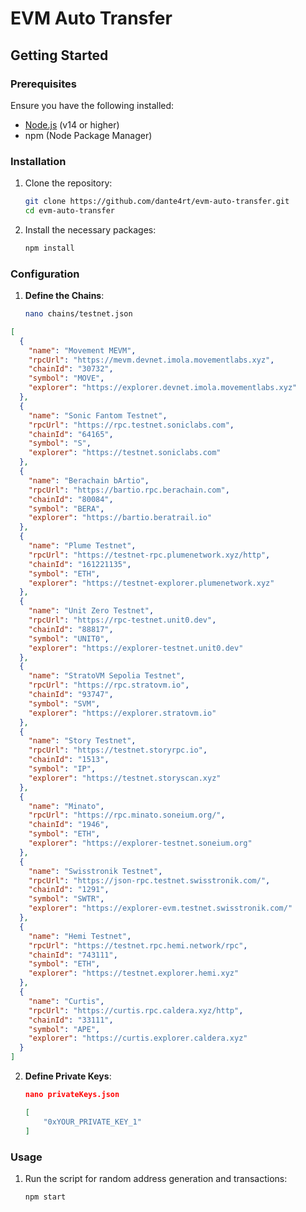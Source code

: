 # EVM Auto Transfer
## Getting Started
### Prerequisites
Ensure you have the following installed:
- [Node.js](https://nodejs.org/) (v14 or higher)
- npm (Node Package Manager)
### Installation
1. Clone the repository:
   ```bash
   git clone https://github.com/dante4rt/evm-auto-transfer.git
   cd evm-auto-transfer
   ```
2. Install the necessary packages:
   ```bash
   npm install
   ```
### Configuration
1. **Define the Chains**:

   ```bash
   nano chains/testnet.json
   ```

     
```json
[
  {
    "name": "Movement MEVM",
    "rpcUrl": "https://mevm.devnet.imola.movementlabs.xyz",
    "chainId": "30732",
    "symbol": "MOVE",
    "explorer": "https://explorer.devnet.imola.movementlabs.xyz"
  },
  {
    "name": "Sonic Fantom Testnet",
    "rpcUrl": "https://rpc.testnet.soniclabs.com",
    "chainId": "64165",
    "symbol": "S",
    "explorer": "https://testnet.soniclabs.com"
  },
  {
    "name": "Berachain bArtio",
    "rpcUrl": "https://bartio.rpc.berachain.com",
    "chainId": "80084",
    "symbol": "BERA",
    "explorer": "https://bartio.beratrail.io"
  },
  {
    "name": "Plume Testnet",
    "rpcUrl": "https://testnet-rpc.plumenetwork.xyz/http",
    "chainId": "161221135",
    "symbol": "ETH",
    "explorer": "https://testnet-explorer.plumenetwork.xyz"
  },
  {
    "name": "Unit Zero Testnet",
    "rpcUrl": "https://rpc-testnet.unit0.dev",
    "chainId": "88817",
    "symbol": "UNIT0",
    "explorer": "https://explorer-testnet.unit0.dev"
  },
  {
    "name": "StratoVM Sepolia Testnet",
    "rpcUrl": "https://rpc.stratovm.io",
    "chainId": "93747",
    "symbol": "SVM",
    "explorer": "https://explorer.stratovm.io"
  },
  {
    "name": "Story Testnet",
    "rpcUrl": "https://testnet.storyrpc.io",
    "chainId": "1513",
    "symbol": "IP",
    "explorer": "https://testnet.storyscan.xyz"
  },
  {
    "name": "Minato",
    "rpcUrl": "https://rpc.minato.soneium.org/",
    "chainId": "1946",
    "symbol": "ETH",
    "explorer": "https://explorer-testnet.soneium.org"
  },
  {
    "name": "Swisstronik Testnet",
    "rpcUrl": "https://json-rpc.testnet.swisstronik.com/",
    "chainId": "1291",
    "symbol": "SWTR",
    "explorer": "https://explorer-evm.testnet.swisstronik.com/"
  },
  {
    "name": "Hemi Testnet",
    "rpcUrl": "https://testnet.rpc.hemi.network/rpc",
    "chainId": "743111",
    "symbol": "ETH",
    "explorer": "https://testnet.explorer.hemi.xyz"
  },
  {
    "name": "Curtis",
    "rpcUrl": "https://curtis.rpc.caldera.xyz/http",
    "chainId": "33111",
    "symbol": "APE",
    "explorer": "https://curtis.explorer.caldera.xyz"
  }
]
```

2. **Define Private Keys**:
     ```json
     nano privateKeys.json
     ```

     ```json
     [
         "0xYOUR_PRIVATE_KEY_1"
     ]
     ```
### Usage
1. Run the script for random address generation and transactions:
   ```bash
   npm start
   ```


